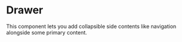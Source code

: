 # Drawer

This component lets you add collapsible side contents like navigation alongside some primary content.

<Playground />

<Usage />

<Api />

<Examples />

<Example value="default" />

